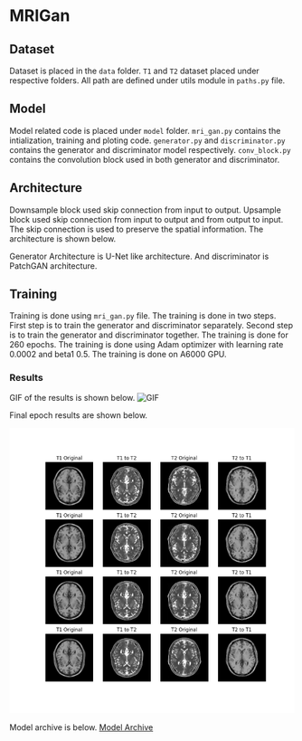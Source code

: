 # MRIGan


## Dataset

Dataset is placed in the `data` folder. `T1` and `T2` dataset placed under respective folders. All path are defined under utils module in `paths.py` file.

## Model

Model related code is placed under `model` folder. `mri_gan.py` contains the intialization, training and ploting code. `generator.py` and `discriminator.py` contains the generator and discriminator model respectively. `conv_block.py` contains the convolution block used in both generator and discriminator.

## Architecture
Downsample block used skip connection from input to output. Upsample block used skip connection from input to output and from output to input. The skip connection is used to preserve the spatial information. The architecture is shown below.

Generator Architecture is U-Net like architecture. And discriminator is PatchGAN architecture.

## Training

Training is done using `mri_gan.py` file. The training is done in two steps. First step is to train the generator and discriminator separately. Second step is to train the generator and discriminator together. The training is done for 260 epochs. The training is done using Adam optimizer with learning rate 0.0002 and beta1 0.5. The training is done on A6000 GPU.

### Results
GIF of the results is shown below.
![GIF](https://storage.googleapis.com/deeplearning-archive/MRIGan/cyclegan.gif)

Final epoch results are shown below.

![Final Epoch](./output/final_epoch.png)

Model archive is below.
[Model Archive](https://storage.googleapis.com/deeplearning-archive/MRIGan/models.zip)